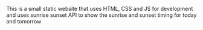 This is a small static website that uses HTML, CSS and JS for development and uses sunrise sunset API to show the sunrise and sunset timing for today and tomorrow 

